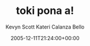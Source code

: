---
title: 'toki pona a!'
posts: 1
hash: 't465'
author: 'Kevyn Scott Kateri Calanza Bello'
date: 2005-12-11T21:24:00+00:00
sources:
  - http://forums.tokipona.org/viewtopic.php%3Ft=465.html
---